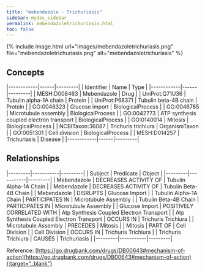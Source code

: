 ```yaml
---
title: "mebendazole - Trichuriasis"
sidebar: mydoc_sidebar
permalink: mebendazoletrichuriasis.html
toc: false 
---
```


{% include image.html url="images/mebendazoletrichuriasis.png" file="mebendazoletrichuriasis.png" alt="mebendazoletrichuriasis" %}

## Concepts

|------------|------|---------|
| Identifier | Name | Type    |
|------------|------|---------|
| MESH:D008463 | Mebendazole | Drug |
| UniProt:Q71U36 | Tubulin alpha-1A chain | Protein |
| UniProt:P68371 | Tubulin beta-4B chain | Protein |
| GO:0046323 | Glucose import | BiologicalProcess |
| GO:0046785 | Microtubule assembly | BiologicalProcess |
| GO:0042773 | ATP synthesis coupled electron transport | BiologicalProcess |
| GO:0140014 | Mitosis | BiologicalProcess |
| NCBITaxon:36087 | Trichuris trichiura | OrganismTaxon |
| GO:0051301 | Cell division | BiologicalProcess |
| MESH:D014257 | Trichuriasis | Disease |
|------------|------|---------|

## Relationships

|---------|-----------|---------|
| Subject | Predicate | Object  |
|---------|-----------|---------|
| Mebendazole | DECREASES ACTIVITY OF | Tubulin Alpha-1A Chain |
| Mebendazole | DECREASES ACTIVITY OF | Tubulin Beta-4B Chain |
| Mebendazole | DISRUPTS | Glucose Import |
| Tubulin Alpha-1A Chain | PARTICIPATES IN | Microtubule Assembly |
| Tubulin Beta-4B Chain | PARTICIPATES IN | Microtubule Assembly |
| Glucose Import | POSITIVELY CORRELATED WITH | Atp Synthesis Coupled Electron Transport |
| Atp Synthesis Coupled Electron Transport | OCCURS IN | Trichuris Trichiura |
| Microtubule Assembly | PRECEDES | Mitosis |
| Mitosis | PART OF | Cell Division |
| Cell Division | OCCURS IN | Trichuris Trichiura |
| Trichuris Trichiura | CAUSES | Trichuriasis |
|---------|-----------|---------|

Reference: [https://go.drugbank.com/drugs/DB00643#mechanism-of-action](https://go.drugbank.com/drugs/DB00643#mechanism-of-action){:target="_blank"}